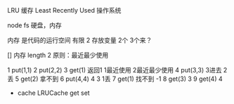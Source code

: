 LRU 缓存
Least Recently Used
操作系统

node fs 硬盘，内存

内存 是代码的运行空间 有限 2
存放变量 2个
3个来？

<!-- 1 put(1)
2 put(2)
3 放不下 1 2 -->
[] 内存 length 2
    原则：最近最少使用

1 put(1,1)
2 put(2,2)
3 get(1) 返回1  1最近使用 2最近最少使用
4 put(3,3) 3进去 2丢
5 get(2) 拿不到
6 put(4,4) 4 3 1丢
7 get(1) 找不到 -1
8 get(3) 3 
9 get(4) 4 

- cache LRUCache
    get
    set